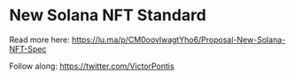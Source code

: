 # New Solana NFT Standard

Read more here: https://lu.ma/p/CM0oovlwagtYho6/Proposal-New-Solana-NFT-Spec

Follow along: https://twitter.com/VictorPontis
